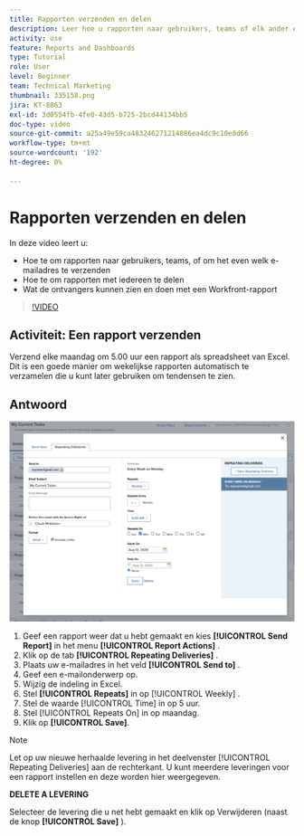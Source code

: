 ```yaml
---
title: Rapporten verzenden en delen
description: Leer hoe u rapporten naar gebruikers, teams of elk ander e-mailadres verzendt en hoe u rapporten met iedereen in Workfront kunt delen.
activity: use
feature: Reports and Dashboards
type: Tutorial
role: User
level: Beginner
team: Technical Marketing
thumbnail: 335158.png
jira: KT-8863
exl-id: 3d0554fb-4fe0-43d5-b725-2bcd44134bb5
doc-type: video
source-git-commit: a25a49e59ca483246271214886ea4dc9c10e8d66
workflow-type: tm+mt
source-wordcount: '192'
ht-degree: 0%

---
```


# Rapporten verzenden en delen

In deze video leert u:

* Hoe te om rapporten naar gebruikers, teams, of om het even welk e-mailadres te verzenden
* Hoe te om rapporten met iedereen te delen
* Wat de ontvangers kunnen zien en doen met een Workfront-rapport

>[!VIDEO](https://video.tv.adobe.com/v/335158/?quality=12&learn=on)

## Activiteit: Een rapport verzenden

Verzend elke maandag om 5.00 uur een rapport als spreadsheet van Excel. Dit is een goede manier om wekelijkse rapporten automatisch te verzamelen die u kunt later gebruiken om tendensen te zien.

## Antwoord

![ een beeld van het scherm aan opstelling die rapportleveringen herhalen ](assets/send-a-report.png)

1. Geef een rapport weer dat u hebt gemaakt en kies **[!UICONTROL Send Report]** in het menu **[!UICONTROL Report Actions]** .
1. Klik op de tab **[!UICONTROL Repeating Deliveries]** .
1. Plaats uw e-mailadres in het veld **[!UICONTROL Send to]** .
1. Geef een e-mailonderwerp op.
1. Wijzig de indeling in Excel.
1. Stel **[!UICONTROL Repeats]** in op [!UICONTROL Weekly] .
1. Stel de waarde [!UICONTROL Time] in op 5 uur.
1. Stel [!UICONTROL Repeats On] in op maandag.
1. Klik op **[!UICONTROL Save]**.

>[!NOTE]
>
>Let op uw nieuwe herhaalde levering in het deelvenster [!UICONTROL Repeating Deliveries] aan de rechterkant. U kunt meerdere leveringen voor een rapport instellen en deze worden hier weergegeven.

**DELETE A LEVERING**

Selecteer de levering die u net hebt gemaakt en klik op Verwijderen (naast de knop **[!UICONTROL Save]** ).
